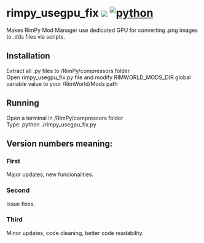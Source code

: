 # rimpy_usegpu_fix ![](https://img.shields.io/badge/License-GPLv3-blue.svg) [![python](https://img.shields.io/badge/Python-3.12-3776AB.svg?style=flat&logo=python&logoColor=white)](https://www.python.org) 
Makes RimPy Mod Manager use dedicated GPU for converting .png images to .dds files via scripts.

## Installation  
Extract all .py files to /RimPy/compressors folder  
Open rimpy_usegpu_fix.py file and modify RIMWORLD_MODS_DIR global variable value to your /RimWorld/Mods path  

## Running
Open a terminal in /RimPy/compressors folder  
Type: python ./rimpy_usegpu_fix.py  

## Version numbers meaning:
### First
Major updates, new funcionalities.
### Second
Issue fixes.
### Third
Minor updates, code cleaning, better code readability.
